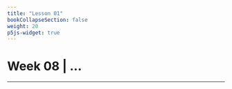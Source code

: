 ```yaml
---
title: "Lesson 01"
bookCollapseSection: false
weight: 20
p5js-widget: true
---
```


# Week 08 | ...

---


